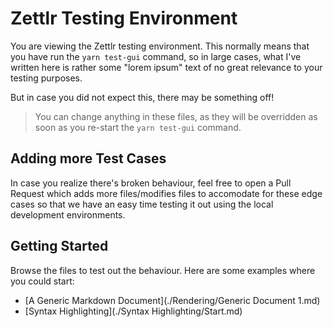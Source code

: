 # Zettlr Testing Environment

You are viewing the Zettlr testing environment. This normally means that you have run the `yarn test-gui` command, so in large cases, what I've written here is rather some "lorem ipsum" text of no great relevance to your testing purposes.

But in case you did not expect this, there may be something off!

> You can change anything in these files, as they will be overridden as soon as you re-start the `yarn test-gui` command.

## Adding more Test Cases

In case you realize there's broken behaviour, feel free to open a Pull Request which adds more files/modifies files to accomodate for these edge cases so that we have an easy time testing it out using the local development environments.

## Getting Started

Browse the files to test out the behaviour. Here are some examples where you could start:

- [A Generic Markdown Document](./Rendering/Generic Document 1.md)
- [Syntax Highlighting](./Syntax Highlighting/Start.md)
